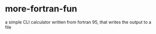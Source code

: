 # more-fortran-fun
a simple CLI calculator written from fortran 95, that writes the output to a file 
